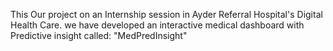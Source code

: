 This Our project on an Internship session in Ayder Referral Hospital's Digital Health  Care.
we have developed an interactive medical dashboard with Predictive insight called: "MedPredInsight"
